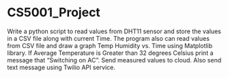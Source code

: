 # CS5001_Project
Write a python script to read values from DHT11 sensor and store the values in a CSV file along with current Time. The program also can read values from CSV file and draw a graph Temp Humidity vs. Time using Matplotlib library.
If Average Temperature is Greater than 32 degrees Celsius print a message that “Switching on AC”. Send measured values to cloud. Also send text message using Twilio API service.
